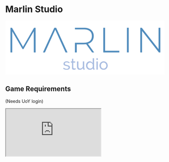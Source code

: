 # Marlin Studio

![](/logo.png)

## Game Requirements

(Needs UoY login)

<iframe src="https://docs.google.com/document/d/e/2PACX-1vSpYnHQERPBEKTfu6u7jbWGK07JpBDb0FXgb6J5HYC2c9oDmzqwAVuqoHTK3cBisoQhZRNjwngtV3g-/pub?embedded=true"></iframe>